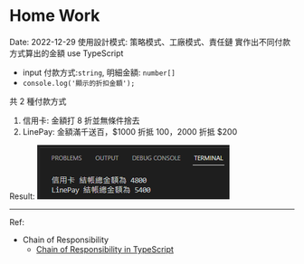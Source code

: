 # Home Work
Date: 2022-12-29
使用設計模式: 策略模式、工廠模式、責任鏈 實作出不同付款方式算出的金額 use TypeScript
- input 付款方式:`string`, 明細金額: `number[]`
- `console.log('顯示的折扣金額');`

共 2 種付款方式
1. 信用卡: 金額打 8 折並無條件捨去
2. LinePay: 金額滿千送百，$1000 折抵 $100，$2000 折抵 $200

Result:
![12-30_homework.png](12-30_homework_console_result.png)

---
Ref:
- Chain of Responsibility
  - [Chain of Responsibility in TypeScript](https://refactoring.guru/design-patterns/chain-of-responsibility/typescript/example)